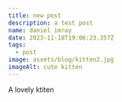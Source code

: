 ```yaml
---
title: new post
description: a test post
name: daniel imray
date: 2023-11-18T19:06:23.357Z
tags:
  - post
image: assets/blog/kitten2.jpg
imageAlt: cute kitten
---
```

A lovely ktiten
